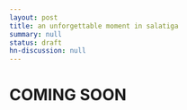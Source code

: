 ```yaml
---
layout: post
title: an unforgettable moment in salatiga
summary: null
status: draft
hn-discussion: null
---
```


# COMING SOON
